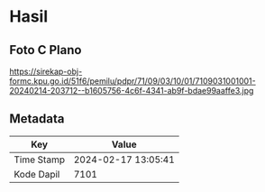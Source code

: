 # Hasil

## Foto C Plano

https://sirekap-obj-formc.kpu.go.id/51f6/pemilu/pdpr/71/09/03/10/01/7109031001001-20240214-203712--b1605756-4c6f-4341-ab9f-bdae99aaffe3.jpg


## Metadata

| Key        | Value               |
| ---------- | ------------------- |
| Time Stamp | 2024-02-17 13:05:41 |
| Kode Dapil | 7101                |



